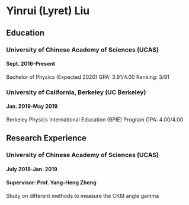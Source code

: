 # Yinrui (Lyret) Liu

## Education
### University of Chinese Academy of Sciences (UCAS)                           
#### Sept. 2016-Present
Bachelor of Physics (Expected 2020)     GPA: 3.91/4.00     Ranking: 3/91
### University of California, Berkeley (UC Berkeley)                           
#### Jan. 2019-May 2019
Berkeley Physics International Education (BPIE) Program     GPA: 4.00/4.00

## Research Experience
### University of Chinese Academy of Sciences (UCAS)
#### July 2018-Jan. 2019
#### Supervisor: Prof. Yang-Heng Zheng
Study on different methods to measure the CKM angle gamma


